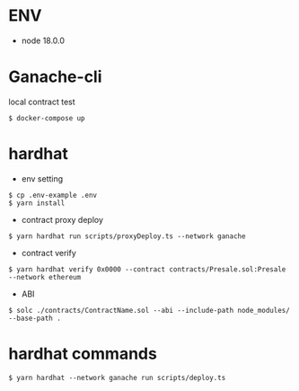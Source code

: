 # ENV
* node 18.0.0

# Ganache-cli
local contract test
```
$ docker-compose up
```

# hardhat
* env setting
```
$ cp .env-example .env
$ yarn install
```
* contract proxy deploy
```
$ yarn hardhat run scripts/proxyDeploy.ts --network ganache
```
* contract verify
```
$ yarn hardhat verify 0x0000 --contract contracts/Presale.sol:Presale --network ethereum
```
* ABI
```
$ solc ./contracts/ContractName.sol --abi --include-path node_modules/ --base-path .
```

# hardhat commands

```
$ yarn hardhat --network ganache run scripts/deploy.ts
```
